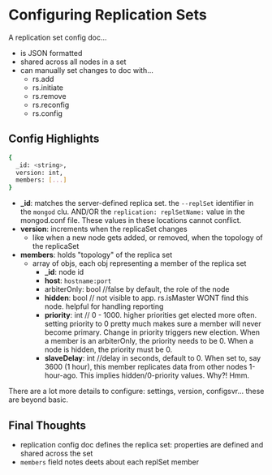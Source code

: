 # Configuring Replication Sets
A replication set config doc...
- is JSON formatted
- shared across all nodes in a set
- can manually set changes to doc with...
  - rs.add
  - rs.initiate
  - rs.remove
  - rs.reconfig
  - rs.config

## Config Highlights
```bash
{
  _id: <string>,
  version: int,
  members: [...]
}
```
- **_id**: matches the server-defined replica set. the `--replSet` identifier in the `mongod` clu. AND/OR the `replication: replSetName:` value in the mongod.conf file. These values in these locations cannot conflict. 
- **version**: increments when the replicaSet changes
  - like when a new node gets added, or removed, when the topology of the replicaSet
- **members**: holds "topology" of the replica set
  - array of objs, each obj representing a member of the replica set
    - **\_id**: node id
    - **host**: `hostname:port`
    - arbiterOnly: bool //false by default, the role of the node
    - **hidden**: bool // not visible to app. rs.isMaster WONT find this node. helpful for handling reporting
    - **priority**: int // 0 - 1000. higher priorities get elected more often. setting priority to 0 pretty much makes sure a member will never become primary. Change in priority triggers new election. When a member is an arbiterOnly, the priority needs to be 0. When a node is hidden, the priority must be 0.
    - **slaveDelay**: int //delay in seconds, default to 0. When set to, say 3600 (1 hour), this member replicates data from other nodes 1-hour-ago. This implies hidden/0-priority values. Why?! Hmm.

There are a lot more details to configure: settings, version, configsvr... these are beyond basic.

## Final Thoughts
- replication config doc defines the replica set: properties are defined and shared across the set
- `members` field notes deets about each replSet member